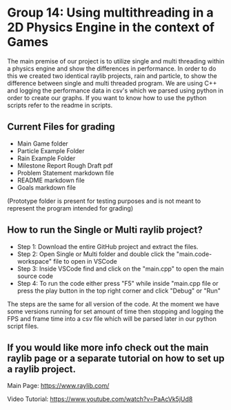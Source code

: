 # Group 14: Using multithreading in a 2D Physics Engine in the context of Games

The main premise of our project is to utilize single and multi threading within a physics engine and show the differences in performance.
In order to do this we created two identical raylib projects, rain and particle, to show the difference between single and multi threaded program.
We are using C++ and logging the performance data in csv's which we parsed using python in order to create our graphs.
If you want to know how to use the python scripts refer to the readme in scripts.

## Current Files for grading
- Main Game folder
- Particle Example Folder
- Rain Example Folder
- Milestone Report Rough Draft pdf
- Problem Statement markdown file
- README markdown file
- Goals markdown file

(Prototype folder is present for testing purposes and is not meant to represent the program intended for grading)
## How to run the Single or Multi raylib project?

- Step 1: Download the entire GitHub project and extract the files.
- Step 2: Open Single or Multi folder and double click the "main.code-workspace" file to open in VSCode
- Step 3: Inside VSCode find and click on the "main.cpp" to open the main source code
- Step 4: To run the code either press "F5" while inside "main.cpp file or press the play button in the top right corner and click "Debug" or "Run"

The steps are the same for all version of the code. At the moment we have some versions running for set amount of time then stopping 
and logging the FPS and frame time into a csv file which will be parsed later in our python script files.



## If you would like more info check out the main raylib page or a separate tutorial on how to set up a raylib project.

Main Page: https://www.raylib.com/

Video Tutorial: https://www.youtube.com/watch?v=PaAcVk5jUd8
